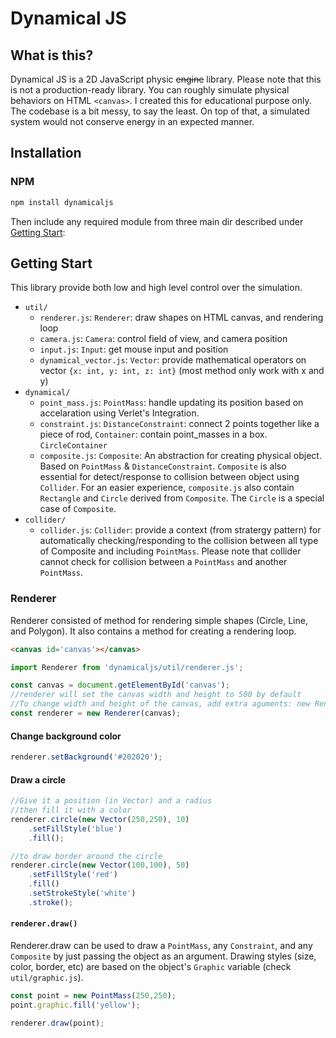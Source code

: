 # Dynamical JS
## What is this?
Dynamical JS is a 2D JavaScript physic ~~engine~~ library. Please note that this is not a production-ready library. You can roughly simulate physical behaviors on HTML `<canvas>`. I created this for educational purpose only. The codebase is a bit messy, to say the least. On top of that, a simulated system would not conserve energy in an expected manner.

## Installation
### NPM
```sh
npm install dynamicaljs
```

Then include any required module from three main dir described under [Getting Start](##getting-start):

## Getting Start
This library provide both low and high level control over the simulation.

- `util/`
    - `renderer.js`: `Renderer`: draw shapes on HTML canvas, and rendering loop
    - `camera.js`: `Camera`: control field of view, and camera position
    - `input.js`: `Input`: get mouse input and position
    - `dynamical_vector.js`: `Vector`: provide mathematical operators on vector `{x: int, y: int, z: int}` (most method only work with x and y)
- `dynamical/`
    - `point_mass.js`: `PointMass`: handle updating its position based on accelaration using Verlet's Integration. 
    - `constraint.js`: `DistanceConstraint`: connect 2 points together like a piece of rod, `Container`: contain point_masses in a box. `CircleContainer`
    - `composite.js`: `Composite`: An abstraction for creating physical object. Based on `PointMass` & `DistanceConstraint`. `Composite` is also essential for detect/response to collision between object using `Collider`. For an easier experience, `composite.js` also contain `Rectangle` and `Circle` derived from `Composite`. The `Circle` is a special case of `Composite`.
- `collider/`
    - `collider.js`: `Collider`: provide a context (from stratergy pattern) for automatically checking/responding to the collision between all type of Composite and including `PointMass`. Please note that collider cannot check for collision between a `PointMass` and another `PointMass`.

### Renderer
Renderer consisted of method for rendering simple shapes (Circle, Line, and Polygon). It also contains a method for creating a rendering loop.

```html
<canvas id='canvas'></canvas>
```

```js
import Renderer from 'dynamicaljs/util/renderer.js';

const canvas = document.getElementById('canvas');
//renderer will set the canvas width and height to 500 by default
//To change width and height of the canvas, add extra aguments: new Renderer(canvas, 200, 300);
const renderer = new Renderer(canvas);
```

#### Change background color

```js
renderer.setBackground('#202020');
```

#### Draw a circle

```js
//Give it a position (in Vector) and a radius
//then fill it with a color
renderer.circle(new Vector(250,250), 10)
    .setFillStyle('blue')
    .fill();

//to draw border around the circle
renderer.circle(new Vector(100,100), 50)
    .setFillStyle('red')
    .fill()
    .setStrokeStyle('white')
    .stroke();
```

#### `renderer.draw()`

Renderer.draw can be used to draw a `PointMass`, any `Constraint`, and any `Composite` by just passing the object as an argument. Drawing styles (size, color, border, etc) are based on the object's `Graphic` variable (check `util/graphic.js`).

```js
const point = new PointMass(250,250);
point.graphic.fill('yellow');

renderer.draw(point);
```

